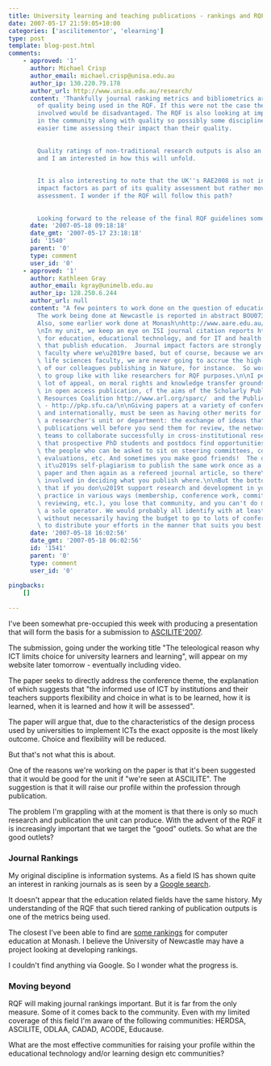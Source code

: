 ```yaml
---
title: University learning and teaching publications - rankings and RQF
date: 2007-05-17 21:59:05+10:00
categories: ['ascilitementor', 'elearning']
type: post
template: blog-post.html
comments:
    - approved: '1'
      author: Michael Crisp
      author_email: michael.crisp@unisa.edu.au
      author_ip: 130.220.79.178
      author_url: http://www.unisa.edu.au/research/
      content: 'Thankfully journal ranking metrics and bibliometrics are only one measure
        of quality being used in the RQF. If this were not the case then half of the disciplines
        involved would be disadvantaged. The RQF is also looking at impact of research
        in the community along with quality so possibly some disciplines will have an
        easier time assessing their impact than their quality.
    
    
        Quality ratings of non-traditional research outputs is also an interesting case
        and I am interested in how this will unfold.
    
    
        It is also interesting to note that the UK''s RAE2008 is not including journal
        impact factors as part of its quality assessment but rather moving towards peer
        assessment. I wonder if the RQF will follow this path?
    
    
        Looking forward to the release of the final RQF guidelines sometime soon.'
      date: '2007-05-18 09:18:18'
      date_gmt: '2007-05-17 23:18:18'
      id: '1540'
      parent: '0'
      type: comment
      user_id: '0'
    - approved: '1'
      author: Kathleen Gray
      author_email: kgray@unimelb.edu.au
      author_ip: 128.250.6.244
      author_url: null
      content: "A few pointers to work done on the question of education journal rankings:\n\
        The work being done at Newcastle is reported in abstract BOU0733X at\nhttp://www.aare.edu.au/07xpap/abs07x.htm\n\
        Also, some earlier work done at Monash\nhttp://www.aare.edu.au/05pap/gil05744.pdf\n\
        \nIn my unit, we keep an eye on ISI journal citation reports http://scientific.thomson.com/products/jcr/\
        \ for education, educational technology, and for IT and health sciences journals\
        \ that publish education.  Journal impact factors are strongly emphasised in the\
        \ faculty where we\u2019re based, but of course, because we are educators in a\
        \ life sciences faculty, we are never going to accrue the high-impact publications\
        \ of our colleagues publishing in Nature, for instance.  So work has to be done\
        \ to group like with like researchers for RQF purposes.\n\nI personally find a\
        \ lot of appeal, on moral rights and knowledge transfer grounds, for publishing\
        \ in open access publication, cf the aims of the Scholarly Publishing and Academic\
        \ Resources Coalition http://www.arl.org/sparc/  and the Public Knowledge Project\
        \ - http://pkp.sfu.ca/\n\nGiving papers at a variety of conferences, nationally\
        \ and internationally, must be seen as having other merits for a researcher and\
        \ a researcher's unit or department: the exchange of ideas that influence your\
        \ publications well before you send them for review, the networking to build the\
        \ teams to collaborate successfully in cross-institutional research, the ways\
        \ that prospective PhD students and postdocs find opportunities, the links to\
        \ the people who can be asked to sit on steering committees, conduct external\
        \ evaluations, etc. And sometimes you make good friends!  The down side is that\
        \ it\u2019s self-plagiarism to publish the same work once as a refereed conference\
        \ paper and then again as a refereed journal article, so there\u2019s some judgement\
        \ involved in deciding what you publish where.\n\nBut the bottom line for me is\
        \ that if you don\u2019t support research and development in your community of\
        \ practice in various ways (membership, conference work, committee work, journal\
        \ reviewing, etc.), you lose that community, and you can't do much research as\
        \ a sole operator. We would probably all identify with at least a couple of CoPs,\
        \ without necessarily having the budget to go to lots of conferences, so you have\
        \ to distribute your efforts in the manner that suits you best, I reckon."
      date: '2007-05-18 16:02:56'
      date_gmt: '2007-05-18 06:02:56'
      id: '1541'
      parent: '0'
      type: comment
      user_id: '0'
    
pingbacks:
    []
    
---
```

I've been somewhat pre-occupied this week with producing a presentation that will form the basis for a submission to [ASCILITE'2007](http://www.ascilite.org.au/conferences/singapore07/).

The submission, going under the working title "The teleological reason why ICT limits choice for university learners and learning", will appear on my website later tomorrow - eventually including video.

The paper seeks to directly address the conference theme, the explanation of which suggests that "the informed use of ICT by institutions and their teachers supports flexibility and choice in what is to be learned, how it is learned, when it is learned and how it will be assessed".

The paper will argue that, due to the characteristics of the design process used by universities to implement ICTs the exact opposite is the most likely outcome. Choice and flexibility will be reduced.

But that's not what this is about.

One of the reasons we're working on the paper is that it's been suggested that it would be good for the unit if "we're seen at ASCILITE". The suggestion is that it will raise our profile within the profession through publication.

The problem I'm grappling with at the moment is that there is only so much research and publication the unit can produce. With the advent of the RQF it is increasingly important that we target the "good" outlets. So what are the good outlets?

### Journal Rankings

My original discipline is information systems. As a field IS has shown quite an interest in ranking journals as is seen by a [Google search](http://www.google.com.au/search?q=information+systems+journal+rankings).

It doesn't appear that the education related fields have the same history. My understanding of the RQF that such tiered ranking of publication outputs is one of the metrics being used.

The closest I've been able to find are [some rankings](http://www.infotech.monash.edu.au/research/internal-info/ranking-list/compeducation-journal-rankings.html) for computer education at Monash. I believe the University of Newcastle may have a project looking at developing rankings.

I couldn't find anything via Google. So I wonder what the progress is.

### Moving beyond

RQF will making journal rankings important. But it is far from the only measure. Some of it comes back to the community. Even with my limited coverage of this field I'm aware of the following communities: HERDSA, ASCILITE, ODLAA, CADAD, ACODE, Educause.

What are the most effective communities for raising your profile within the educational technology and/or learning design etc communities?